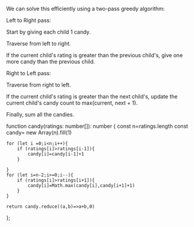 We can solve this efficiently using a two-pass greedy algorithm:

Left to Right pass:

Start by giving each child 1 candy.

Traverse from left to right.

If the current child's rating is greater than the previous child's, give one more candy than the previous child.

Right to Left pass:

Traverse from right to left.

If the current child's rating is greater than the next child's, update the current child's candy count to max(current, next + 1).

Finally, sum all the candies.



function candy(ratings: number[]): number {
    const n=ratings.length
    const candy= new Array(n).fill(1)

    for (let i =0;i<n;i++){
        if (ratings[i]>ratings[i-1]){
            candy[i]=candy[i-1]+1
        }

    }
    for (let i=n-2;i>=0;i--){
        if (ratings[i]>ratings[i+1]){
            candy[i]=Math.max(candy[i],candy[i+1]+1)
        }
    }

    return candy.reduce((a,b)=>a+b,0)
};